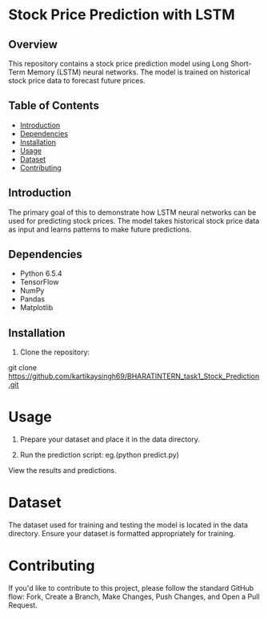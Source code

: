 # Stock Price Prediction with LSTM

## Overview

This repository contains a stock price prediction model using Long Short-Term Memory (LSTM) neural networks. The model is trained on historical stock price data to forecast future prices.

## Table of Contents

- [Introduction](#introduction)
- [Dependencies](#dependencies)
- [Installation](#installation)
- [Usage](#usage)
- [Dataset](#dataset)
- [Contributing](#contributing)

## Introduction

The primary goal of this to demonstrate how LSTM neural networks can be used for predicting stock prices. The model takes historical stock price data as input and learns patterns to make future predictions.

## Dependencies

- Python 6.5.4
- TensorFlow
- NumPy
- Pandas
- Matplotlib

## Installation

1. Clone the repository:

git clone https://github.com/kartikaysingh69/BHARATINTERN_task1_Stock_Prediction.git

# Usage

1. Prepare your dataset and place it in the data directory.

2. Run the prediction script:
  eg.(python predict.py)
   
View the results and predictions.

# Dataset

The dataset used for training and testing the model is located in the data directory. Ensure your dataset is formatted appropriately for training.

# Contributing
If you'd like to contribute to this project, please follow the standard GitHub flow: Fork, Create a Branch, Make Changes, Push Changes, and Open a Pull Request.

